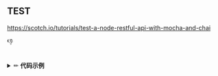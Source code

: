 ## TEST
https://scotch.io/tutorials/test-a-node-restful-api-with-mocha-and-chai

:thumbsdown:

<br/>

<details><summary>✏ <b>代码示例</b></summary>

<br/>

- Git查看远程提交状态的方法

## Go
- leafserver
- 理解 pvp 接口交互
- 了解 [GO实现千万级WebSocket消息推送服务](https://www.imooc.com/learn/1025)

